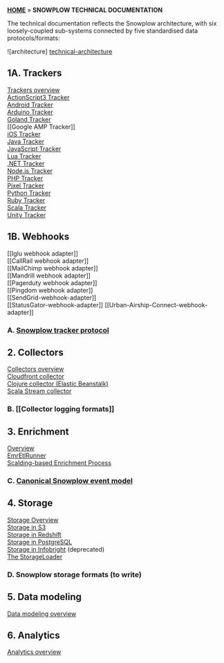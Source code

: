 [**HOME**](Home) » **SNOWPLOW TECHNICAL DOCUMENTATION**

The technical documentation reflects the Snowplow architecture, with six loosely-coupled sub-systems connected by five standardised data protocols/formats:

![architecture] [technical-architecture]

## 1A. Trackers

[Trackers overview](trackers)  
[ActionScript3 Tracker](ActionScript3-Tracker)  
[Android Tracker](Android-Tracker)  
[Arduino Tracker](Arduino-Tracker)  
[Goland Tracker](Golang-tracker)  
[[Google AMP Tracker]]  
[iOS Tracker](iOS-Tracker)  
[Java Tracker](Java-Tracker)   
[JavaScript Tracker](javascript-tracker)  
[Lua Tracker](Lua-Tracker)  
[.NET Tracker](.NET-Tracker)  
[Node.js Tracker](Node.js-Tracker)  
[PHP Tracker](PHP-Tracker)  
[Pixel Tracker](pixel-tracker)  
[Python Tracker](Python-Tracker)  
[Ruby Tracker](Ruby-Tracker)  
[Scala Tracker](Scala-Tracker)  
[Unity Tracker](Unity-Tracker)  

## 1B. Webhooks

[[Iglu webhook adapter]]  
[[CallRail webhook adapter]]  
[[MailChimp webhook adapter]]  
[[Mandrill webhook adapter]]  
[[Pagerduty webhook adapter]]  
[[Pingdom webhook adapter]]  
[[SendGrid-webhook-adapter]]  
[[StatusGator-webhook-adapter]]
[[Urban-Airship-Connect-webhook-adapter]]  

### A. [Snowplow tracker protocol](snowplow-tracker-protocol)  

## 2. Collectors

[Collectors overview](collectors)  
[Cloudfront collector](cloudfront)  
[Clojure collector (Elastic Beanstalk)](Clojure-collector)  
[Scala Stream collector](Scala-stream-collector)  

### B. [[Collector logging formats]]

## 3. Enrichment

[Overview](Enrichment)   
[EmrEtlRunner](EmrEtlRunner)   
[Scalding-based Enrichment Process](The-Enrichment-Process)   

### C. [Canonical Snowplow event model](canonical-event-model)

## 4. Storage

[Storage Overview](Storage-documentation)  
[Storage in S3](S3-storage)  
[Storage in Redshift](amazon-redshift-storage)  
[Storage in PostgreSQL](postgresql-storage)   
[Storage in Infobright](infobright-storage) (deprecated)  
[The StorageLoader](The-StorageLoader)  

### D. Snowplow storage formats (to write)

## 5. Data modeling

[Data modeling overview](data-modeling-documentation)

## 6. Analytics

[Analytics overview](analytics-documentation)

[technical-architecture]: https://d3i6fms1cm1j0i.cloudfront.net/github-wiki/images/snowplow-architecture.png
